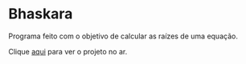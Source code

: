 # Bhaskara 
Programa feito com o objetivo de calcular as raízes de uma equação.

Clique [aqui](https://vinibardev.github.io/Processo-C3C/bhaskara/) para ver o projeto no ar.
